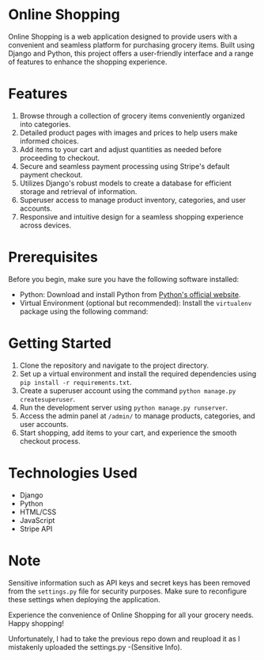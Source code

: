 # Online Shopping

Online Shopping is a web application designed to provide users with a convenient and seamless platform for purchasing grocery items. Built using Django and Python, this project offers a user-friendly interface and a range of features to enhance the shopping experience.

# Features

1. Browse through a collection of grocery items conveniently organized into categories.
2. Detailed product pages with images and prices to help users make informed choices.
3. Add items to your cart and adjust quantities as needed before proceeding to checkout.
4. Secure and seamless payment processing using Stripe's default payment checkout.
5. Utilizes Django's robust models to create a database for efficient storage and retrieval of information.
6. Superuser access to manage product inventory, categories, and user accounts.
7. Responsive and intuitive design for a seamless shopping experience across devices.

# Prerequisites

Before you begin, make sure you have the following software installed:

- Python: Download and install Python from [Python's official website](https://www.python.org/downloads/).
- Virtual Environment (optional but recommended): Install the `virtualenv` package using the following command:

# Getting Started

1. Clone the repository and navigate to the project directory.
2. Set up a virtual environment and install the required dependencies using `pip install -r requirements.txt`.
3. Create a superuser account using the command `python manage.py createsuperuser`.
4. Run the development server using `python manage.py runserver`.
5. Access the admin panel at `/admin/` to manage products, categories, and user accounts.
6. Start shopping, add items to your cart, and experience the smooth checkout process.

# Technologies Used

- Django
- Python
- HTML/CSS
- JavaScript
- Stripe API

# Note

Sensitive information such as API keys and secret keys has been removed from the `settings.py` file for security purposes. Make sure to reconfigure these settings when deploying the application.

Experience the convenience of Online Shopping for all your grocery needs. Happy shopping!

Unfortunately, I had to take the previous repo down and reupload it as I mistakenly uploaded the settings.py -(Sensitive Info). 
